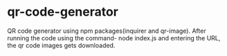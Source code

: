 # qr-code-generator

QR code generator using npm packages(inquirer and qr-image).
After running the code using the command- node index.js and entering the URL, the qr code images gets downloaded.
